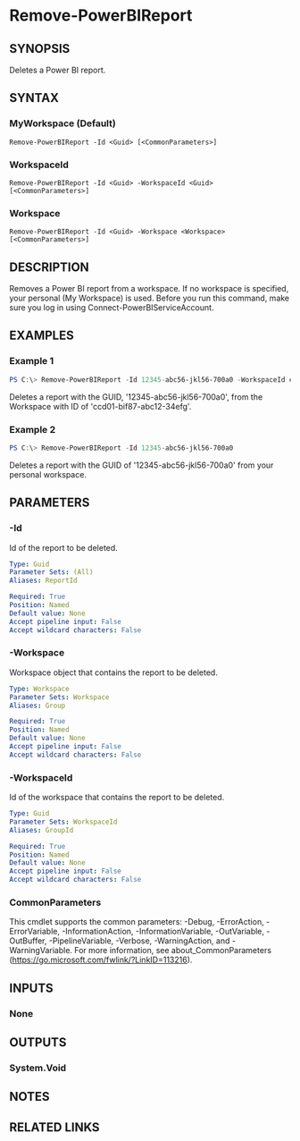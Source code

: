 ﻿---
external help file: Microsoft.PowerBI.Commands.Reports.dll-Help.xml
Module Name: MicrosoftPowerBIMgmt.Reports
online version: https://docs.microsoft.com/en-us/powershell/module/microsoftpowerbimgmt.reports/remove-powerbireport?view=powerbi-ps
schema: 2.0.0
---

# Remove-PowerBIReport

## SYNOPSIS
Deletes a Power BI report.

## SYNTAX

### MyWorkspace (Default)
```
Remove-PowerBIReport -Id <Guid> [<CommonParameters>]
```

### WorkspaceId
```
Remove-PowerBIReport -Id <Guid> -WorkspaceId <Guid> [<CommonParameters>]
```

### Workspace
```
Remove-PowerBIReport -Id <Guid> -Workspace <Workspace> [<CommonParameters>]
```

## DESCRIPTION
Removes a Power BI report from a workspace.
If no workspace is specified, your personal (My Workspace) is used.
Before you run this command, make sure you log in using Connect-PowerBIServiceAccount. 

## EXAMPLES

### Example 1
```powershell
PS C:\> Remove-PowerBIReport -Id 12345-abc56-jkl56-700a0 -WorkspaceId ccd01-bif87-abc12-34efg
```

Deletes a report with the GUID, '12345-abc56-jkl56-700a0', from the Workspace with ID of 'ccd01-bif87-abc12-34efg'. 

### Example 2
```powershell
PS C:\> Remove-PowerBIReport -Id 12345-abc56-jkl56-700a0
```

Deletes a report with the GUID of '12345-abc56-jkl56-700a0' from your personal workspace.

## PARAMETERS

### -Id
Id of the report to be deleted.

```yaml
Type: Guid
Parameter Sets: (All)
Aliases: ReportId

Required: True
Position: Named
Default value: None
Accept pipeline input: False
Accept wildcard characters: False
```

### -Workspace
Workspace object that contains the report to be deleted.

```yaml
Type: Workspace
Parameter Sets: Workspace
Aliases: Group

Required: True
Position: Named
Default value: None
Accept pipeline input: False
Accept wildcard characters: False
```

### -WorkspaceId
Id of the workspace that contains the report to be deleted.

```yaml
Type: Guid
Parameter Sets: WorkspaceId
Aliases: GroupId

Required: True
Position: Named
Default value: None
Accept pipeline input: False
Accept wildcard characters: False
```

### CommonParameters
This cmdlet supports the common parameters: -Debug, -ErrorAction, -ErrorVariable, -InformationAction, -InformationVariable, -OutVariable, -OutBuffer, -PipelineVariable, -Verbose, -WarningAction, and -WarningVariable. For more information, see about_CommonParameters (https://go.microsoft.com/fwlink/?LinkID=113216).

## INPUTS

### None

## OUTPUTS

### System.Void

## NOTES

## RELATED LINKS

